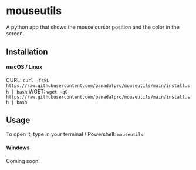 # mouseutils
A python app that shows the mouse cursor position and the color in the screen.

## Installation
#### macOS / Linux
CURL: `curl -fsSL https://raw.githubusercontent.com/panadalpro/mouseutils/main/install.sh | bash`
WGET: `wget -qO- https://raw.githubusercontent.com/panadalpro/mouseutils/main/install.sh | bash`

## Usage
To open it, type in your terminal / Powershell:
`mouseutils`

#### Windows
Coming soon!
